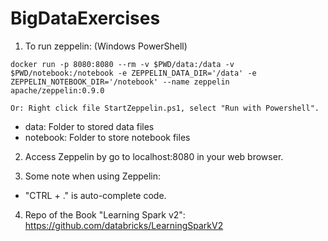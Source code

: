# BigDataExercises

1. To run zeppelin: (Windows PowerShell)

```docker run -p 8080:8080 --rm -v $PWD/data:/data -v $PWD/notebook:/notebook -e ZEPPELIN_DATA_DIR='/data' -e ZEPPELIN_NOTEBOOK_DIR='/notebook' --name zeppelin apache/zeppelin:0.9.0```

```Or: Right click file StartZeppelin.ps1, select "Run with Powershell".```

- data: Folder to stored data files
- notebook: Folder to store notebook files

2. Access Zeppelin by go to localhost:8080 in your web browser. </br>

3. Some note when using Zeppelin:
- "CTRL + ." is auto-complete code.

4. Repo of the Book "Learning Spark v2": https://github.com/databricks/LearningSparkV2
